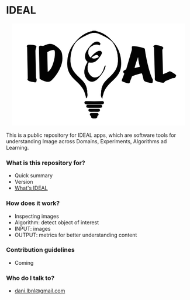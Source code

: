 # IDEAL #

<p align="center">
<img src="https://github.com/dani-lbnl/IDEAL/blob/master/IDEAL_logo.png"> </p>
This is a public repository for IDEAL apps, which are software tools for understanding Image across Domains, Experiments, Algorithms ad Learning.

### What is this repository for? ###

* Quick summary
* Version
* [What's IDEAL](http://vis.lbl.gov/~daniela/ideal)

### How does it work? ###

* Inspecting images 
* Algorithm: detect object of interest
* INPUT: images
* OUTPUT: metrics for better understanding content

### Contribution guidelines ###

* Coming

### Who do I talk to? ###

* dani.lbnl@gmail.com
